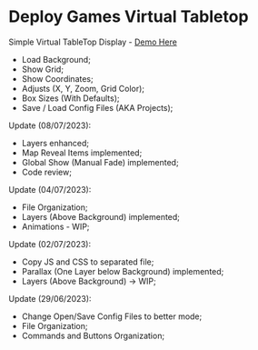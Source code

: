 # Deploy Games Virtual Tabletop
Simple Virtual TableTop Display - [Demo Here](https://stingray-app-bkd5f.ondigitalocean.app/)
- Load Background;
- Show Grid;
- Show Coordinates;
- Adjusts (X, Y, Zoom, Grid Color);
- Box Sizes (With Defaults);
- Save / Load Config Files (AKA Projects);

Update (08/07/2023):
- Layers enhanced;
- Map Reveal Items implemented;
- Global Show (Manual Fade) implemented;
- Code review;

Update (04/07/2023):
- File Organization;
- Layers (Above Background) implemented;
- Animations - WIP;

Update (02/07/2023):
- Copy JS and CSS to separated file;
- Parallax (One Layer below Background) implemented;
- Layers (Above Background) -> WIP;

Update (29/06/2023):
- Change Open/Save Config Files to better mode;
- File Organization;
- Commands and Buttons Organization;

